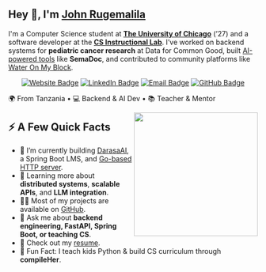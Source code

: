 <h2>Hey 👋, I'm <a href="https://johnrugemalila.com/">John Rugemalila</a></h2>

<p>
I'm a Computer Science student at <strong><a href="https://cs.uchicago.edu/">The University of Chicago</a></strong> (’27) 
and a software developer at the <strong><a href="https://csil.cs.uchicago.edu/">CS Instructional Lab</a></strong>.  
I’ve worked on backend systems for <strong>pediatric cancer research</strong> at Data for Common Good,  
built <a href="https://johnrugemalila.com/#projects">AI-powered tools</a> like <strong>SemaDoc</strong>, and contributed to 
community platforms like <a href="https://wateronmyblock.com/">Water On My Block</a>.
</p>

<p align="center">
  <a href="https://johnrugemalila.com"><img src="https://img.shields.io/badge/-johnrugemalila.com-4E69C8?style=flat-square&labelColor=4E69C8&logo=Firefox" alt="Website Badge"></a>
  <a href="https://www.linkedin.com/in/john-rugemalila/"><img src="https://img.shields.io/badge/-LinkedIn-0077B5?style=flat-square&labelColor=0077B5&logo=LinkedIn" alt="LinkedIn Badge"></a>
  <a href="mailto:johnruge@uchicago.edu"><img src="https://img.shields.io/badge/-Email-DB4437?style=flat-square&labelColor=DB4437&logo=Gmail&logoColor=white" alt="Email Badge"></a>
  <a href="https://github.com/johnruge"><img src="https://img.shields.io/badge/-GitHub-181717?style=flat-square&logo=github" alt="GitHub Badge"></a>
</p>

<p>🌍 From Tanzania • 💻 Backend & AI Dev • 📚 Teacher & Mentor</p>

<img align="right" src="https://media1.giphy.com/media/13HgwGsXF0aiGY/giphy.gif" width="250" />

<h2>⚡️ A Few Quick Facts</h2>
<ul>
<li>🔭 I’m currently building <a href="https://github.com/johnruge/darasaBackend">DarasaAI</a>, a Spring Boot LMS, and <a href="https://github.com/johnruge/http-server-go">Go-based HTTP server</a>.</li>
<li>🧠 Learning more about <strong>distributed systems</strong>, <strong>scalable APIs</strong>, and <strong>LLM integration</strong>.</li>
<li>👨‍💻 Most of my projects are available on <a href="https://github.com/johnruge">GitHub</a>.</li>
<li>💬 Ask me about <strong>backend engineering, FastAPI, Spring Boot, or teaching CS</strong>.</li>
<li>📙 Check out my <a href="https://johnrugemalila.com/#resume">resume</a>.</li>
<li>🎉 Fun Fact: I teach kids Python & build CS curriculum through <strong>compileHer</strong>.</li>
</ul>
